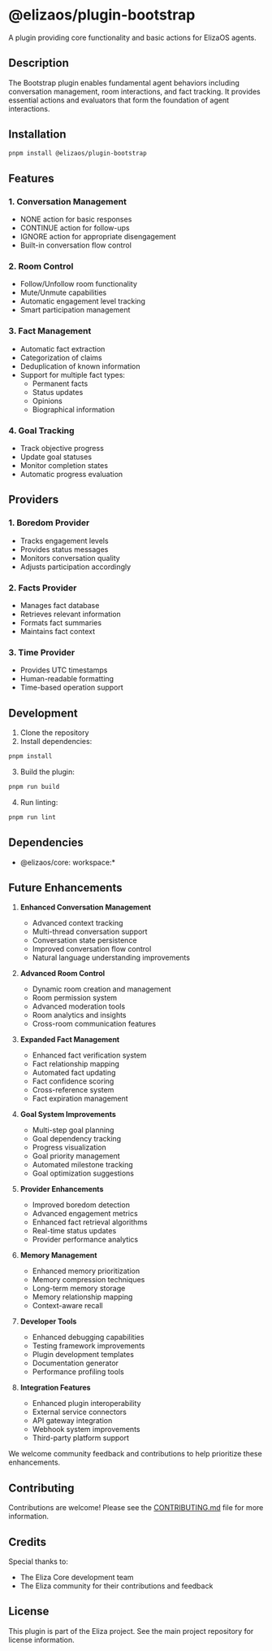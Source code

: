# @elizaos/plugin-bootstrap

A plugin providing core functionality and basic actions for ElizaOS agents.

## Description
The Bootstrap plugin enables fundamental agent behaviors including conversation management, room interactions, and fact tracking. It provides essential actions and evaluators that form the foundation of agent interactions.

## Installation

```bash
pnpm install @elizaos/plugin-bootstrap
```

## Features

### 1. Conversation Management
- NONE action for basic responses
- CONTINUE action for follow-ups
- IGNORE action for appropriate disengagement
- Built-in conversation flow control

### 2. Room Control
- Follow/Unfollow room functionality
- Mute/Unmute capabilities
- Automatic engagement level tracking
- Smart participation management

### 3. Fact Management
- Automatic fact extraction
- Categorization of claims
- Deduplication of known information
- Support for multiple fact types:
  - Permanent facts
  - Status updates
  - Opinions
  - Biographical information

### 4. Goal Tracking
- Track objective progress
- Update goal statuses
- Monitor completion states
- Automatic progress evaluation

## Providers

### 1. Boredom Provider
- Tracks engagement levels
- Provides status messages
- Monitors conversation quality
- Adjusts participation accordingly

### 2. Facts Provider
- Manages fact database
- Retrieves relevant information
- Formats fact summaries
- Maintains fact context

### 3. Time Provider
- Provides UTC timestamps
- Human-readable formatting
- Time-based operation support

## Development

1. Clone the repository
2. Install dependencies:
```bash
pnpm install
```

3. Build the plugin:
```bash
pnpm run build
```

4. Run linting:
```bash
pnpm run lint
```

## Dependencies
- @elizaos/core: workspace:*

## Future Enhancements

1. **Enhanced Conversation Management**
   - Advanced context tracking
   - Multi-thread conversation support
   - Conversation state persistence
   - Improved conversation flow control
   - Natural language understanding improvements

2. **Advanced Room Control**
   - Dynamic room creation and management
   - Room permission system
   - Advanced moderation tools
   - Room analytics and insights
   - Cross-room communication features

3. **Expanded Fact Management**
   - Enhanced fact verification system
   - Fact relationship mapping
   - Automated fact updating
   - Fact confidence scoring
   - Cross-reference system
   - Fact expiration management

4. **Goal System Improvements**
   - Multi-step goal planning
   - Goal dependency tracking
   - Progress visualization
   - Goal priority management
   - Automated milestone tracking
   - Goal optimization suggestions

5. **Provider Enhancements**
   - Improved boredom detection
   - Advanced engagement metrics
   - Enhanced fact retrieval algorithms
   - Real-time status updates
   - Provider performance analytics

6. **Memory Management**
   - Enhanced memory prioritization
   - Memory compression techniques
   - Long-term memory storage
   - Memory relationship mapping
   - Context-aware recall

7. **Developer Tools**
   - Enhanced debugging capabilities
   - Testing framework improvements
   - Plugin development templates
   - Documentation generator
   - Performance profiling tools

8. **Integration Features**
   - Enhanced plugin interoperability
   - External service connectors
   - API gateway integration
   - Webhook system improvements
   - Third-party platform support

We welcome community feedback and contributions to help prioritize these enhancements.

## Contributing

Contributions are welcome! Please see the [CONTRIBUTING.md](CONTRIBUTING.md) file for more information.

## Credits

Special thanks to:
- The Eliza Core development team
- The Eliza community for their contributions and feedback


## License

This plugin is part of the Eliza project. See the main project repository for license information.

